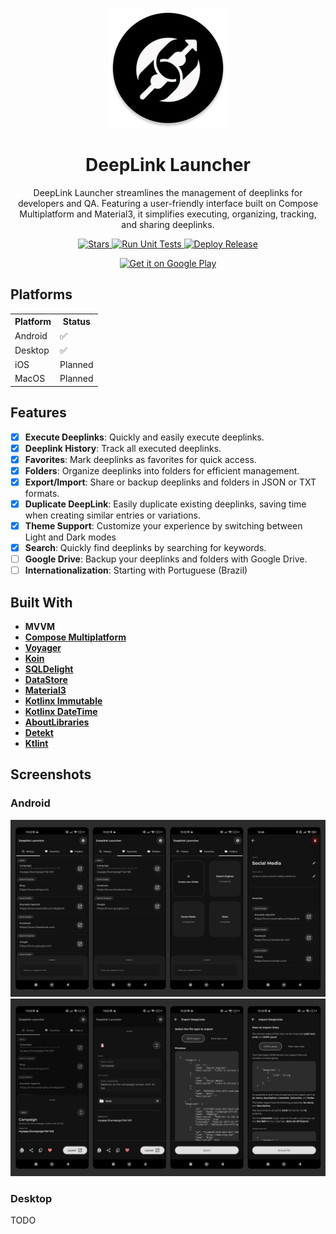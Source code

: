 <p align="center">
  <img src="androidApp/src/main/res/mipmap-xxxhdpi/ic_launcher_round.webp" alt="DeepLink Launcher Logo" />
</p>

<h1 align="center">DeepLink Launcher</h1>

<p align="center">
  DeepLink Launcher streamlines the management of deeplinks for developers and QA. Featuring a user-friendly interface built on Compose Multiplatform and Material3, it simplifies executing, organizing, tracking, and sharing deeplinks.
</p>

<p align="center">
  <a href="https://github.com/FelipeKoga/deeplink-launcher/stargazers">
    <img src="https://img.shields.io/github/stars/FelipeKoga/deeplink-launcher" alt="Stars" />
  </a>
  <a href="https://github.com/FelipeKoga/deeplink-launcher/actions/workflows/run-tests.yml">
    <img src="https://github.com/FelipeKoga/deeplink-launcher/actions/workflows/run-tests.yml/badge.svg" alt="Run Unit Tests" />
  </a>
  <a href="https://github.com/FelipeKoga/deeplink-launcher/actions/workflows/deploy-release.yml">
    <img src="https://github.com/FelipeKoga/deeplink-launcher/actions/workflows/deploy-release.yml/badge.svg" alt="Deploy Release" />
  </a>
</p>

<p align="center">
<a href='https://play.google.com/store/apps/details?id=dev.koga.deeplinklauncher.android'><img alt='Get it on Google Play' src='https://play.google.com/intl/en_us/badges/images/generic/en_badge_web_generic.png' width=200/></a>
  
</p>


## Platforms

<div style="width:100%">
  <table style="width:100%">
  <tr>
    <th>Platform</th>
    <th>Status</th>
  </th>
  <tr>
    <td>Android</td>
    <td>✅</td>
  </tr>
  <tr>
    <td>Desktop</td>
    <td>✅</td>
  </tr>
  <tr>
    <td>iOS</td>
    <td>Planned</td>
  </tr>
  <tr>
    <td>MacOS</td>
    <td>Planned</td>
  </tr>
</table>
</div>

## Features
- [x] **Execute Deeplinks**: Quickly and easily execute deeplinks.
- [x] **Deeplink History**: Track all executed deeplinks.
- [x] **Favorites**: Mark deeplinks as favorites for quick access.
- [x] **Folders**: Organize deeplinks into folders for efficient management.
- [x] **Export/Import**: Share or backup deeplinks and folders in JSON or TXT formats.
- [x] **Duplicate DeepLink**: Easily duplicate existing deeplinks, saving time when creating similar entries or variations.
- [x] **Theme Support**: Customize your experience by switching between Light and Dark modes
- [x] **Search**: Quickly find deeplinks by searching for keywords.
- [ ] **Google Drive**: Backup your deeplinks and folders with Google Drive.
- [ ] **Internationalization**: Starting with Portuguese (Brazil)

## Built With

- **MVVM**
- **[Compose Multiplatform](https://github.com/JetBrains/compose-jb)**
- **[Voyager](https://github.com/adrielcafe/voyager)**
- **[Koin](https://insert-koin.io/)**
- **[SQLDelight](https://cashapp.github.io/sqldelight/)**
- **[DataStore](https://developer.android.com/jetpack/androidx/releases/datastore)**
- **[Material3](https://m3.material.io/)**
- **[Kotlinx Immutable](https://github.com/Kotlin/kotlinx.collections.immutable)**
- **[Kotlinx DateTime](https://github.com/Kotlin/kotlinx-datetime)**
- **[AboutLibraries](https://github.com/mikepenz/AboutLibraries)**
- **[Detekt](https://github.com/detekt/detekt)**
- **[Ktlint](https://github.com/pinterest/ktlint)**

## Screenshots

### Android
<img src="screenshots/deeplink_launcher_1.png" alt="Screenshot">
<img src="screenshots/deeplink_launcher_2.png" alt="Screenshot">

### Desktop
TODO
